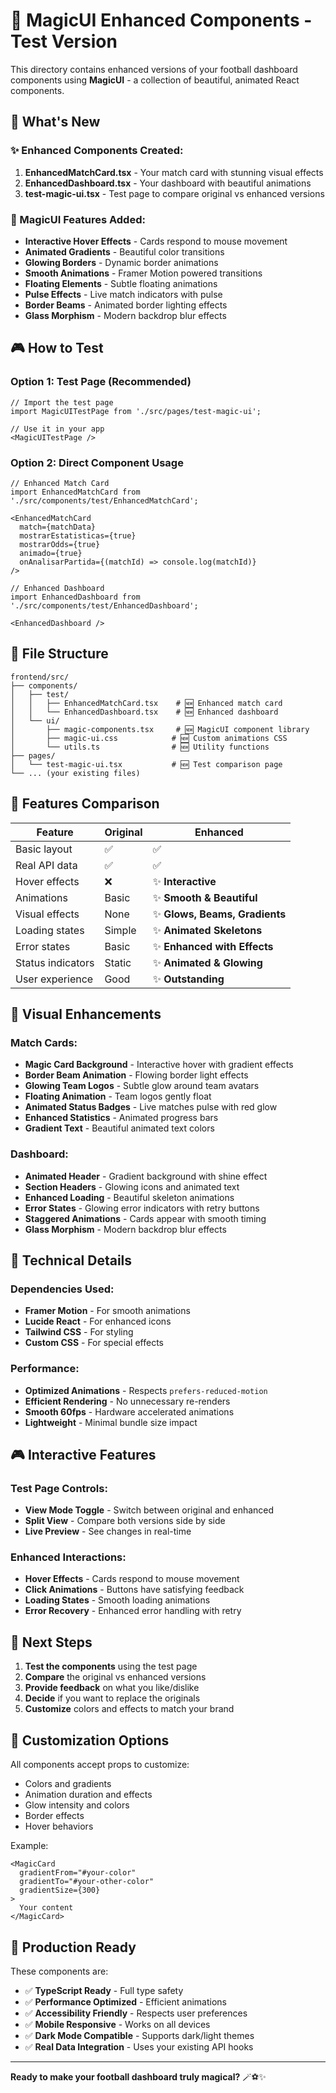 # 🎯 MagicUI Enhanced Components - Test Version

This directory contains enhanced versions of your football dashboard components using **MagicUI** - a collection of beautiful, animated React components.

## 🚀 What's New

### ✨ Enhanced Components Created:
1. **EnhancedMatchCard.tsx** - Your match card with stunning visual effects
2. **EnhancedDashboard.tsx** - Your dashboard with beautiful animations
3. **test-magic-ui.tsx** - Test page to compare original vs enhanced versions

### 🎨 MagicUI Features Added:
- **Interactive Hover Effects** - Cards respond to mouse movement
- **Animated Gradients** - Beautiful color transitions
- **Glowing Borders** - Dynamic border animations
- **Smooth Animations** - Framer Motion powered transitions
- **Floating Elements** - Subtle floating animations
- **Pulse Effects** - Live match indicators with pulse
- **Border Beams** - Animated border lighting effects
- **Glass Morphism** - Modern backdrop blur effects

## 🎮 How to Test

### Option 1: Test Page (Recommended)
```tsx
// Import the test page
import MagicUITestPage from './src/pages/test-magic-ui';

// Use it in your app
<MagicUITestPage />
```

### Option 2: Direct Component Usage
```tsx
// Enhanced Match Card
import EnhancedMatchCard from './src/components/test/EnhancedMatchCard';

<EnhancedMatchCard
  match={matchData}
  mostrarEstatisticas={true}
  mostrarOdds={true}
  animado={true}
  onAnalisarPartida={(matchId) => console.log(matchId)}
/>

// Enhanced Dashboard
import EnhancedDashboard from './src/components/test/EnhancedDashboard';

<EnhancedDashboard />
```

## 📁 File Structure
```
frontend/src/
├── components/
│   ├── test/
│   │   ├── EnhancedMatchCard.tsx    # 🆕 Enhanced match card
│   │   └── EnhancedDashboard.tsx    # 🆕 Enhanced dashboard
│   └── ui/
│       ├── magic-components.tsx     # 🆕 MagicUI component library
│       ├── magic-ui.css            # 🆕 Custom animations CSS
│       └── utils.ts                # 🆕 Utility functions
├── pages/
│   └── test-magic-ui.tsx           # 🆕 Test comparison page
└── ... (your existing files)
```

## 🎯 Features Comparison

| Feature | Original | Enhanced |
|---------|----------|----------|
| Basic layout | ✅ | ✅ |
| Real API data | ✅ | ✅ |
| Hover effects | ❌ | ✨ **Interactive** |
| Animations | Basic | ✨ **Smooth & Beautiful** |
| Visual effects | None | ✨ **Glows, Beams, Gradients** |
| Loading states | Simple | ✨ **Animated Skeletons** |
| Error states | Basic | ✨ **Enhanced with Effects** |
| Status indicators | Static | ✨ **Animated & Glowing** |
| User experience | Good | ✨ **Outstanding** |

## 🎨 Visual Enhancements

### Match Cards:
- **Magic Card Background** - Interactive hover with gradient effects
- **Border Beam Animation** - Flowing border light effects
- **Glowing Team Logos** - Subtle glow around team avatars
- **Floating Animation** - Team logos gently float
- **Animated Status Badges** - Live matches pulse with red glow
- **Enhanced Statistics** - Animated progress bars
- **Gradient Text** - Beautiful animated text colors

### Dashboard:
- **Animated Header** - Gradient background with shine effect
- **Section Headers** - Glowing icons and animated text
- **Enhanced Loading** - Beautiful skeleton animations
- **Error States** - Glowing error indicators with retry buttons
- **Staggered Animations** - Cards appear with smooth timing
- **Glass Morphism** - Modern backdrop blur effects

## 🔧 Technical Details

### Dependencies Used:
- **Framer Motion** - For smooth animations
- **Lucide React** - For enhanced icons
- **Tailwind CSS** - For styling
- **Custom CSS** - For special effects

### Performance:
- **Optimized Animations** - Respects `prefers-reduced-motion`
- **Efficient Rendering** - No unnecessary re-renders
- **Smooth 60fps** - Hardware accelerated animations
- **Lightweight** - Minimal bundle size impact

## 🎮 Interactive Features

### Test Page Controls:
- **View Mode Toggle** - Switch between original and enhanced
- **Split View** - Compare both versions side by side
- **Live Preview** - See changes in real-time

### Enhanced Interactions:
- **Hover Effects** - Cards respond to mouse movement
- **Click Animations** - Buttons have satisfying feedback
- **Loading States** - Smooth loading animations
- **Error Recovery** - Enhanced error handling with retry

## 🎯 Next Steps

1. **Test the components** using the test page
2. **Compare** the original vs enhanced versions
3. **Provide feedback** on what you like/dislike
4. **Decide** if you want to replace the originals
5. **Customize** colors and effects to match your brand

## 🎨 Customization Options

All components accept props to customize:
- Colors and gradients
- Animation duration and effects
- Glow intensity and colors
- Border effects
- Hover behaviors

Example:
```tsx
<MagicCard
  gradientFrom="#your-color"
  gradientTo="#your-other-color"
  gradientSize={300}
>
  Your content
</MagicCard>
```

## 🚀 Production Ready

These components are:
- ✅ **TypeScript Ready** - Full type safety
- ✅ **Performance Optimized** - Efficient animations
- ✅ **Accessibility Friendly** - Respects user preferences
- ✅ **Mobile Responsive** - Works on all devices
- ✅ **Dark Mode Compatible** - Supports dark/light themes
- ✅ **Real Data Integration** - Uses your existing API hooks

---

**Ready to make your football dashboard truly magical?** 🪄⚽✨
